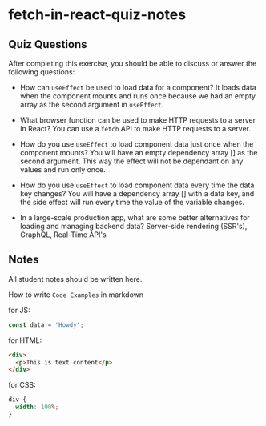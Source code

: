 # fetch-in-react-quiz-notes

## Quiz Questions

After completing this exercise, you should be able to discuss or answer the following questions:

- How can `useEffect` be used to load data for a component?
  It loads data when the component mounts and runs once because we had an empty array as the second argument in `useEffect`.

- What browser function can be used to make HTTP requests to a server in React?
  You can use a `fetch` API to make HTTP requests to a server.

- How do you use `useEffect` to load component data just once when the component mounts?
  You will have an empty dependency array [] as the second argument. This way the effect will not be dependant on any values and run only once.

- How do you use `useEffect` to load component data every time the data key changes?
  You will have a dependency array [] with a data key, and the side effect will run every time the value of the variable changes.

- In a large-scale production app, what are some better alternatives for loading and managing backend data?
  Server-side rendering (SSR's), GraphQL, Real-Time API's

## Notes

All student notes should be written here.

How to write `Code Examples` in markdown

for JS:

```javascript
const data = 'Howdy';
```

for HTML:

```html
<div>
  <p>This is text content</p>
</div>
```

for CSS:

```css
div {
  width: 100%;
}
```
